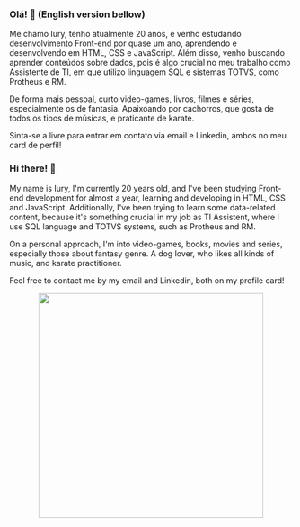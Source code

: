 ### Olá! 👋 (English version bellow)

Me chamo Iury, tenho atualmente 20 anos, e venho estudando desenvolvimento Front-end por quase um ano, aprendendo e desenvolvendo em HTML, CSS e JavaScript. Além disso, venho buscando aprender conteúdos sobre dados, pois é algo crucial no meu trabalho como Assistente de TI, em que utilizo linguagem SQL e sistemas TOTVS, como Protheus e RM.

De forma mais pessoal, curto video-games, livros, filmes e séries, especialmente os de fantasia. Apaixoando por cachorros, que gosta de todos os tipos de músicas, e praticante de karate.

Sinta-se a livre para entrar em contato via email e Linkedin, ambos no meu card de perfil!

### Hi there! 👋

My name is Iury, I'm currently 20 years old, and I've been studying Front-end development for almost a year, learning and developing in HTML, CSS and JavaScript. Additionally, I've been trying to learn some data-related content, because it's something crucial in my job as TI Assistent, where I use SQL language and TOTVS systems, such as Protheus and RM.

On a personal approach, I'm into video-games, books, movies and series, especially those about fantasy genre. A dog lover, who likes all kinds of music, and karate practitioner.

Feel free to contact me by my email and Linkedin, both on my profile card!


<div align='center' href='https://github.com/iurygon' >
  
  <img heigth='100' style='width: 400px' src='https://github-readme-stats.vercel.app/api/top-langs/?username=iurygon&theme=dark&layout=compact' >
  
</div>
